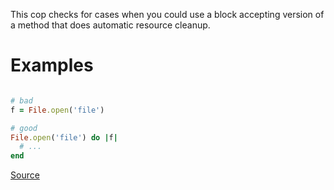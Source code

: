 
This cop checks for cases when you could use a block
accepting version of a method that does automatic
resource cleanup.

# Examples

```ruby

# bad
f = File.open('file')

# good
File.open('file') do |f|
  # ...
end
```

[Source](http://www.rubydoc.info/gems/rubocop/RuboCop/Cop/Style/AutoResourceCleanup)